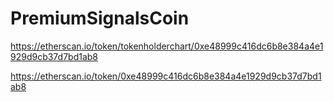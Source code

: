 # PremiumSignalsCoin

https://etherscan.io/token/tokenholderchart/0xe48999c416dc6b8e384a4e1929d9cb37d7bd1ab8

https://etherscan.io/token/0xe48999c416dc6b8e384a4e1929d9cb37d7bd1ab8
